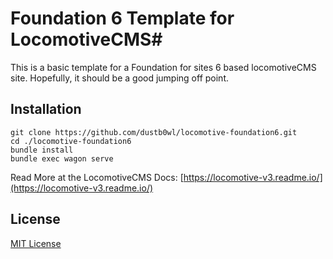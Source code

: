 # Foundation 6 Template for LocomotiveCMS#

This is a basic template for a Foundation for sites 6 based locomotiveCMS site.  Hopefully, it should be a good jumping off point.

## Installation ##

```
git clone https://github.com/dustb0wl/locomotive-foundation6.git
cd ./locomotive-foundation6
bundle install
bundle exec wagon serve
```

Read More at the LocomotiveCMS Docs:
[https://locomotive-v3.readme.io/](https://locomotive-v3.readme.io/)

## License ##

[MIT License](https://opensource.org/licenses/MIT)
